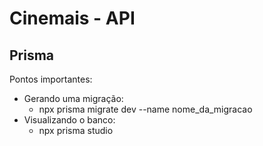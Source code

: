 # Cinemais - API

## Prisma

Pontos importantes:
* Gerando uma migração:
  - npx prisma migrate dev --name nome_da_migracao
* Visualizando o banco:
  - npx prisma studio